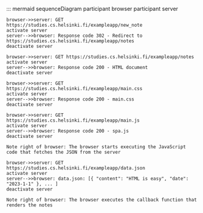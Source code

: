 ::: mermaid
sequenceDiagram
    participant browser
    participant server

    browser->>server: GET https://studies.cs.helsinki.fi/exampleapp/new_note
    activate server
    server-->>browser: Response code 302 - Redirect to https://studies.cs.helsinki.fi/exampleapp/notes
    deactivate server

    browser->>server: GET https://studies.cs.helsinki.fi/exampleapp/notes
    activate server
    server-->>browser: Response code 200 - HTML document
    deactivate server

    browser->>server: GET https://studies.cs.helsinki.fi/exampleapp/main.css
    activate server
    server-->>browser: Response code 200 - main.css
    deactivate server

    browser->>server: GET https://studies.cs.helsinki.fi/exampleapp/main.js
    activate server
    server-->>browser: Response code 200 - spa.js
    deactivate server

    Note right of browser: The browser starts executing the JavaScript code that fetches the JSON from the server

    browser->>server: GET https://studies.cs.helsinki.fi/exampleapp/data.json
    activate server
    server-->>browser: data.json: [{ "content": "HTML is easy", "date": "2023-1-1" }, ... ]
    deactivate server

    Note right of browser: The browser executes the callback function that renders the notes

